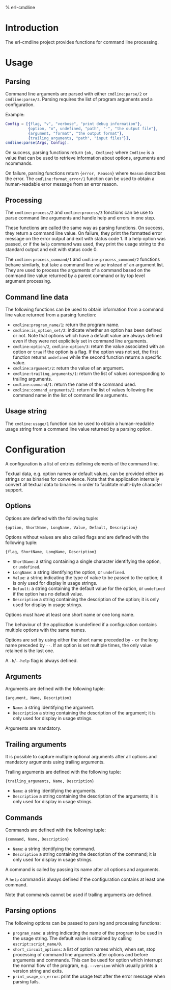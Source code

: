 % erl-cmdline

# Introduction
The erl-cmdline project provides functions for command line processing.

# Usage
## Parsing
Command line arguments are parsed with either `cmdline:parse/2` or
`cmdline:parse/3`. Parsing requires the list of program arguments and a
configuration.

Example:
```erlang
Config = [{flag, "v", "verbose", "print debug information"},
          {option, "o", undefined, "path", "-", "the output file"},
          {argument, "format", "the output format"},
          {trailing_arguments, "path", "input files"}],
cmdline:parse(Args, Config).
```

On success, parsing functions return `{ok, Cmdline}` where `Cmdline` is a
value that can be used to retrieve information about options, arguments and
ncommands.

On failure, parsing functions return `{error, Reason}` where `Reason`
describes the error. The `cmdline:format_error/1` function can be used to
obtain a human-readable error message from an error reason.

## Processing
The `cmdline:process/2` and `cmdline:process/3` fonctions can be use to parse
command line arguments and handle help and errors in one step.

These functions are called the same way as parsing functions. On success, they
return a command line value. On failure, they print the formatted error
message on the error output and exit with status code 1. If a help option was
passed, or if the `help` command was used, they print the usage string to the
standard output and exit with status code 0.

The `cmdline:process_command/1` and `cmdline:process_command/2` functions
behave similarly, but take a command line value instead of an argument
list. They are used to process the arguments of a command based on the command
line value returned by a parent command or by top level argument processing.

## Command line data
The following functions can be used to obtain information from a command line
value returned from a parsing function:

- `cmdline:program_name/1`: return the program name.
- `cmdline:is_option_set/2`: indicate whether an option has been defined or
  not. Note that options which have a default value are always defined even if
  they were not explicitely set in command line arguments.
- `cmdline:option/2`, `cmdline:option/3`: return the value associated with an
  option or `true` if the option is a flag. If the option was not set, the
  first function returns `undefined` while the second function returns a
  specific value.
- `cmdline:argument/2`: return the value of an argument.
- `cmdline:trailing_arguments/1`: return the list of values corresponding to
  trailing arguments.
- `cmdline:command/1`: return the name of the command used.
- `cmdline:command_arguments/2`: return the list of values following the
  command name in the list of command line arguments.

## Usage string
The `cmdline:usage/1` function can be used to obtain a human-readable usage
string from a command line value returned by a parsing option.

# Configuration
A configuration is a list of entries defining elements of the command line.

Textual data, e.g. option names or default values, can be provided either as
strings or as binaries for convenience. Note that the application internally
convert all textual data to binaries in order to facilitate multi-byte
character support.

## Options
Options are defined with the following tuple:

    {option, ShortName, LongName, Value, Default, Description}

Options without values are also called flags and are defined with the
following tuple:

    {flag, ShortName, LongName, Description}

- `ShortName`: a string containing a single character identifying the option,
  or `undefined`.
- `LongName`: a string identifying the option, or `undefined`.
- `Value`: a string indicating the type of value to be passed to the option;
  it is only used for display in usage strings.
- `Default`: a string containing the default value for the option, or
  `undefined` if the option has no default value.
- `Description` a string containing the description of the option; it is only
  used for display in usage strings.

Options must have at least one short name or one long name.

The behaviour of the application is undefined if a configuration contains
multiple options with the same names.

Options are set by using either the short name preceded by `-` or the long
name preceded by `--`. If an option is set multiple times, the only value
retained is the last one.

A `-h`/`--help` flag is always defined.

## Arguments
Arguments are defined with the following tuple:

    {argument, Name, Description}

- `Name`: a string identifying the argument.
- `Description` a string containing the description of the argument; it is
  only used for display in usage strings.

Arguments are mandatory.

## Trailing arguments
It is possible to capture multiple optional arguments after all options and
mandatory arguments using trailing arguments.

Trailing arguments are defined with the following tuple:

    {trailing_arguments, Name, Description}

- `Name`: a string identifying the arguments.
- `Description` a string containing the description of the arguments; it is
  only used for display in usage strings.

## Commands
Commands are defined with the following tuple:

    {command, Name, Description}

- `Name`: a string identifying the command.
- `Description` a string containing the description of the command; it is only
  used for display in usage strings.

A command is called by passing its name after all options and arguments.

A `help` command is always defined if the configuration contains at least one
command.

Note that commands cannot be used if trailing arguments are defined.

## Parsing options
The following options can be passed to parsing and processing functions:

- `program_name`: a string indicating the name of the program to be used in
  the usage string. The default value is obtained by calling
  `escript:script_name/0`.
- `short_circuit_options`: a list of option names which, when set, stop
  processing of command line arguments after options and before arguments and
  commands. This can be used for option which interrupt the normal flow of the
  program, e.g. `--version` which usually prints a version string and exits.
- `print_usage_on_error`: print the usage text after the error message when
  parsing fails.
